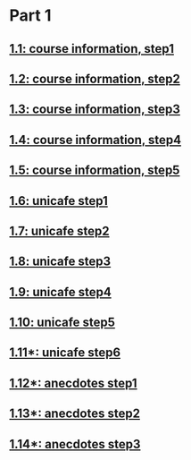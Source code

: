 # Part 1

##  [1.1: course information, step1](courseinfo)

##  [1.2: course information, step2](courseinfo2)

##  [1.3: course information, step3](courseinfo3)

##  [1.4: course information, step4](courseinfo4)

##  [1.5: course information, step5](courseinfo5)

##  [1.6: unicafe step1](unicafe)

##  [1.7: unicafe step2](unicafe2)

##  [1.8: unicafe step3](unicafe3)

##  [1.9: unicafe step4](unicafe4)

##  [1.10: unicafe step5](unicafe5)

##  [1.11*: unicafe step6](unicafe6)

##  [1.12*: anecdotes step1](anecdotes)

##  [1.13*: anecdotes step2](anecdotes2)

##  [1.14*: anecdotes step3](anecdotes3)